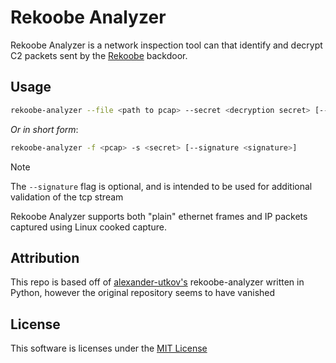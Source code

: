 # Rekoobe Analyzer

Rekoobe Analyzer is a network inspection tool can that identify and decrypt C2 packets sent by the [Rekoobe](https://asec.ahnlab.com/en/55229/) backdoor.

## Usage

```sh
rekoobe-analyzer --file <path to pcap> --secret <decryption secret> [--signature <optional signature>]
```

*Or in short form*:
```sh
rekoobe-analyzer -f <pcap> -s <secret> [--signature <signature>]
```

> [!NOTE]
> The `--signature` flag is optional, and is intended to be used for additional validation of the tcp stream

Rekoobe Analyzer supports both "plain" ethernet frames and IP packets captured using Linux cooked capture.

## Attribution

This repo is based off of [alexander-utkov's](https://github.com/alexander-utkov) rekoobe-analyzer written in Python, however the original repository seems to have vanished

## License

This software is licenses under the [MIT License](LICENSE)
